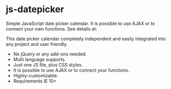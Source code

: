 # js-datepicker
Simple JavaScript date picker calendar. It is possible to use AJAX or to connect your own functions. See details at:

This date picker calendar completely independent and easily integrated into any project and user friendly.

- No jQuery or any add-ons needed.
- Multi language supports.
- Just one JS file, plus CSS styles.
- It is possible to use AJAX or to connect your functions.
- Highly-customizable.
- Requirements IE 10+
